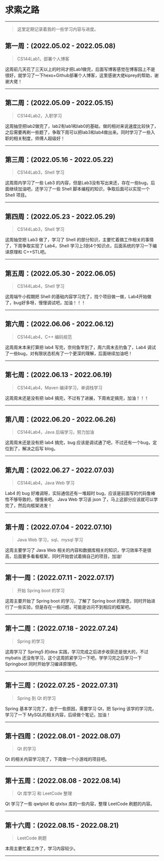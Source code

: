 # 求索之路
---
> 这里定期记录着我的一些学习内容与进度。

## 第一周：(2022.05.02 - 2022.05.08)

> CS144Lab1，部署个人博客

这周前几天花了三天以上的时间才把Lab1做完，后面写博客感觉在博客园上不是很好，就学习了一下hexo+Github部署个人博客，这里感谢大佬kiprey的帮助，谢谢大佬！

---

## 第二周：(2022.05.09 - 2022.05.15)

> CS144Lab2，入职学习

这周抽空把lab2做完了，lab2有lab1和lab0的基础，做的相对来说速度比较快了，之后需要再刷一些题了，争取下周可以把lab3和lab4做出来。同时学习了一些入职的相关制度，师傅人超级好！

---

## 第三周：(2022.05.16 - 2022.05.22)

> CS144Lab3，Shell 学习

这周周内学习了一些 Lab3 的内容，但是Lab3没有写出来还，存在一些bug，后面继续加油吧，还学习了一些 Shell 脚本编程的知识，争取后面可以实现一个 Shell 项目。

---
## 第四周：(2022.05.23 - 2022.05.29)

> CS144Lab3，Shell 学习

这周抽空把 Lab3 做了，学习了 Shell 的部分知识，主要忙着搞工作相关的事情了，下周争取实现了 Lab4，Shell 学习上3到4个知识点，后面系统的学习一下编译原理和 C++STL吧。

---

## 第五周：(2022.05.30 - 2022.06.05)

> CS144Lab4，Shell 学习

这周端午小假期把 Shell 的基础内容学习完了，找个项目做一做，Lab4开始做了，bug好多呀，慢慢调试吧，加油！！！

---

## 第六周：(2022.06.06 - 2022.06.12)

> CS144Lab4，C++ 编码规范

这周周末本来打算把 lab4 写完，奈何鱼竿到了，周六周末去钓鱼了，Lab4 调试了一些bug，对有限状态机有了一个更深的理解，后面继续加油吧！

---

## 第七周：(2022.06.13 - 2022.06.19)

> CS144Lab4，Maven 编译学习，单调栈学习

这周周末还是没有把 lab4 搞完，不过有了进展，下周肯定搞完，加油！！！

---

## 第八周：(2022.06.20 - 2022.06.26)

> CS144Lab4，Java 后端学习，努力加油

这周周末还是没有把 lab4 搞完，bug 应该是调试通了吧，不过还有一个bug，定位到了，解决之后写 blog。

---

## 第九周：(2022.06.27 - 2022.07.03)

> CS144Lab4，Java Web 学习

Lab4 的 bug 好难调呀，实际通信还有一堆超时 bug，应该是前面写的代码鲁棒性不够导致的，慢慢来吧。
Java Web 学习该 json 了，马上这部分应该就可以学完了，然后向框架进发！

---

## 第十周：(2022.07.04 - 2022.07.10)

> Java Web 学习，sql、mysql 学习

这周主要学习了 Java Web 相关的内容和数据库相关的知识，学习效率不是很高，后面要多看看框架，同时开始尝试着搞自己的项目，加油!

---

## 第十一周：(2022.07.11 - 2022.07.17)

> 开始 Spring boot 的学习

这周主要开始了 Spring boot 的学习，了解了 Spring boot 的理念，同时开始进行了一些实验，但是存在一些问题，可能是访问不到相应的框架吧。

---

## 第十二周：(2022.07.18 - 2022.07.24)

> Spring 的学习

这周学习了 Spring5 的idea 实践，学习完成之后进步收获还是很大的，不过 mybatis 还没有学习，这个这周抓紧学习一下吧，学学习完之后学习一下 Springboot 同时开始学习编译原理吧。

---

## 第十三周：(2022.07.25 - 2022.07.31)

> Spring 到 Qt 的学习

Spring 基本学习完了，由于一些原因，需要学习 Qt，把 Spring 该学的学习完，学习了一下 MySQL的相关内容，后续做个笔记，加油！

---

## 第十四周：(2022.08.01 - 2022.08.07)

> Qt 的学习

Qt 的相关内容学习完了，下周做一个小游戏的项目吧。

---

## 第十五周：(2022.08.08 - 2022.08.14)

> Qt 库学习 和 LeetCode 整理

Qt 学习了一些 qwtplot 和 qtxlsx 库的一些内容，整理 LeetCode 刷题的内容。

---

## 第十六周：(2022.08.15 - 2022.08.21)

> LeetCode 刷题

本周主要忙着工作了，学习内容较少。

---